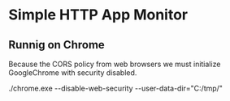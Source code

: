 # Simple HTTP App Monitor

## Runnig on Chrome

Because the CORS policy from web browsers we must initialize GoogleChrome with security disabled.

./chrome.exe --disable-web-security --user-data-dir="C:/tmp/"
